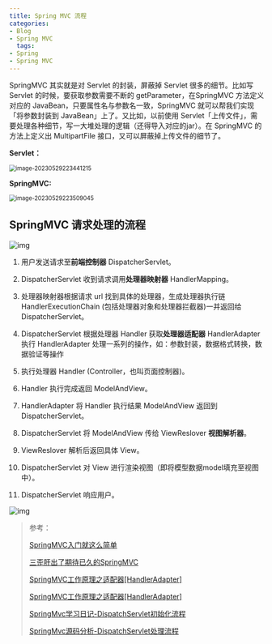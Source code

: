 ```yaml
---
title: Spring MVC 流程
categories:
- Blog
- Spring MVC
  tags:
- Spring
- Spring MVC
---
```


SpringMVC 其实就是对 Servlet 的封装，屏蔽掉 Servlet 很多的细节。比如写 Servlet 的时候，要获取参数需要不断的 getParameter，在SpringMVC 方法定义对应的 JavaBean，只要属性名与参数名一致，SpringMVC 就可以帮我们实现「将参数封装到 JavaBean」上了。又比如，以前使用 Servlet「上传文件」，需要处理各种细节，写一大堆处理的逻辑（还得导入对应的jar）。在 SpringMVC 的方法上定义出 MultipartFile 接口，又可以屏蔽掉上传文件的细节了。

**Servlet：**

<img src="https://raw.githubusercontent.com/Traserve/traserve.github.io/master/_posts/blog/Spring%20MVC/images/image-20230529223441215.png" alt="image-20230529223441215" style="zoom:80%;" />

**SpringMVC:**

<img src="https://raw.githubusercontent.com/Traserve/traserve.github.io/master/_posts/blog/Spring%20MVC/images/image-20230529223509045.png" alt="image-20230529223509045" style="zoom:80%;" />

## SpringMVC 请求处理的流程

![img](https://raw.githubusercontent.com/Traserve/traserve.github.io/master/_posts/blog/Spring%20MVC/images/springmvc-process1.jpg)

1. 用户发送请求至**前端控制器** DispatcherServlet。

2. DispatcherServlet 收到请求调用**处理器映射器** HandlerMapping。

3. 处理器映射器根据请求 url 找到具体的处理器，生成处理器执行链 HandlerExecutionChain (包括处理器对象和处理器拦截器)一并返回给 DispatcherServlet。 

4. DispatcherServlet 根据处理器 Handler 获取**处理器适配器** HandlerAdapter 执行 HandlerAdapter 处理一系列的操作，如：参数封装，数据格式转换，数据验证等操作 

5. 执行处理器 Handler (Controller，也叫页面控制器)。 

6. Handler 执行完成返回 ModelAndView。

7. HandlerAdapter 将 Handler 执行结果 ModelAndView 返回到 DispatcherServlet。

8. DispatcherServlet 将 ModelAndView 传给 ViewReslover **视图解析器**。
9. ViewReslover 解析后返回具体 View。

10. DispatcherServlet 对 View 进行渲染视图（即将模型数据model填充至视图中）。 

11. DispatcherServlet 响应用户。

![img](https://raw.githubusercontent.com/Traserve/traserve.github.io/master/_posts/blog/Spring%20MVC/images/springmvc-process2.png)

> 参考：
>
> [SpringMVC入门就这么简单](https://mp.weixin.qq.com/s/0tWgaYxavixiDCppvOfd-w)
>
> [三歪肝出了期待已久的SpringMVC](https://mp.weixin.qq.com/s/BO_CPQ0x-kBMIYBOviG3Xg)
>
> [SpringMVC工作原理之适配器[HandlerAdapter]](https://www.jianshu.com/p/f04816ee2495)
>
> [SpringMVC工作原理之适配器[HandlerAdapter]](https://www.jianshu.com/p/23ad68d8b421)
>
> [SpringMvc学习日记-DispatchServlet初始化流程](https://blog.csdn.net/xxb249/article/details/120731022)
>
> [SpringMvc源码分析-DispatchServlet处理流程](https://blog.csdn.net/xxb249/article/details/122224795)